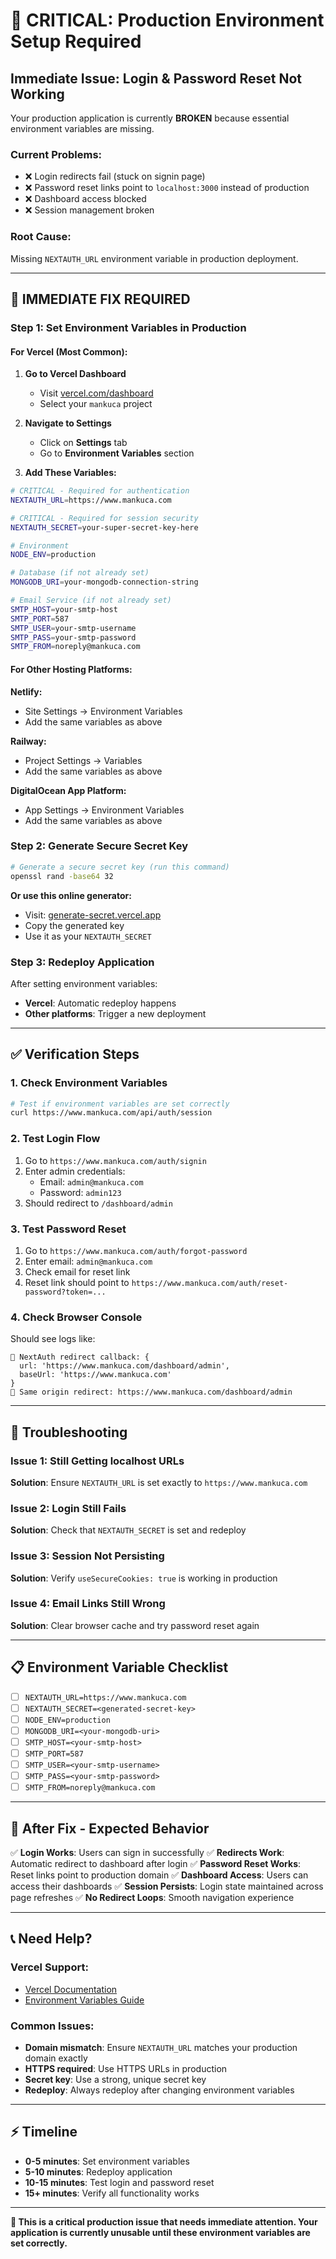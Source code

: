 # 🚨 CRITICAL: Production Environment Setup Required

## Immediate Issue: Login & Password Reset Not Working

Your production application is currently **BROKEN** because essential environment variables are missing.

### Current Problems:
- ❌ Login redirects fail (stuck on signin page)
- ❌ Password reset links point to `localhost:3000` instead of production
- ❌ Dashboard access blocked
- ❌ Session management broken

### Root Cause:
Missing `NEXTAUTH_URL` environment variable in production deployment.

---

## 🔧 IMMEDIATE FIX REQUIRED

### Step 1: Set Environment Variables in Production

#### For Vercel (Most Common):

1. **Go to Vercel Dashboard**
   - Visit [vercel.com/dashboard](https://vercel.com/dashboard)
   - Select your `mankuca` project

2. **Navigate to Settings**
   - Click on **Settings** tab
   - Go to **Environment Variables** section

3. **Add These Variables:**

```bash
# CRITICAL - Required for authentication
NEXTAUTH_URL=https://www.mankuca.com

# CRITICAL - Required for session security
NEXTAUTH_SECRET=your-super-secret-key-here

# Environment
NODE_ENV=production

# Database (if not already set)
MONGODB_URI=your-mongodb-connection-string

# Email Service (if not already set)
SMTP_HOST=your-smtp-host
SMTP_PORT=587
SMTP_USER=your-smtp-username
SMTP_PASS=your-smtp-password
SMTP_FROM=noreply@mankuca.com
```

#### For Other Hosting Platforms:

**Netlify:**
- Site Settings → Environment Variables
- Add the same variables as above

**Railway:**
- Project Settings → Variables
- Add the same variables as above

**DigitalOcean App Platform:**
- App Settings → Environment Variables
- Add the same variables as above

### Step 2: Generate Secure Secret Key

```bash
# Generate a secure secret key (run this command)
openssl rand -base64 32
```

**Or use this online generator:**
- Visit: [generate-secret.vercel.app](https://generate-secret.vercel.app)
- Copy the generated key
- Use it as your `NEXTAUTH_SECRET`

### Step 3: Redeploy Application

After setting environment variables:
- **Vercel**: Automatic redeploy happens
- **Other platforms**: Trigger a new deployment

---

## ✅ Verification Steps

### 1. Check Environment Variables
```bash
# Test if environment variables are set correctly
curl https://www.mankuca.com/api/auth/session
```

### 2. Test Login Flow
1. Go to `https://www.mankuca.com/auth/signin`
2. Enter admin credentials:
   - Email: `admin@mankuca.com`
   - Password: `admin123`
3. Should redirect to `/dashboard/admin`

### 3. Test Password Reset
1. Go to `https://www.mankuca.com/auth/forgot-password`
2. Enter email: `admin@mankuca.com`
3. Check email for reset link
4. Reset link should point to `https://www.mankuca.com/auth/reset-password?token=...`

### 4. Check Browser Console
Should see logs like:
```
🔀 NextAuth redirect callback: {
  url: 'https://www.mankuca.com/dashboard/admin',
  baseUrl: 'https://www.mankuca.com'
}
🔀 Same origin redirect: https://www.mankuca.com/dashboard/admin
```

---

## 🐛 Troubleshooting

### Issue 1: Still Getting localhost URLs
**Solution**: Ensure `NEXTAUTH_URL` is set exactly to `https://www.mankuca.com`

### Issue 2: Login Still Fails
**Solution**: Check that `NEXTAUTH_SECRET` is set and redeploy

### Issue 3: Session Not Persisting
**Solution**: Verify `useSecureCookies: true` is working in production

### Issue 4: Email Links Still Wrong
**Solution**: Clear browser cache and try password reset again

---

## 📋 Environment Variable Checklist

- [ ] `NEXTAUTH_URL=https://www.mankuca.com`
- [ ] `NEXTAUTH_SECRET=<generated-secret-key>`
- [ ] `NODE_ENV=production`
- [ ] `MONGODB_URI=<your-mongodb-uri>`
- [ ] `SMTP_HOST=<your-smtp-host>`
- [ ] `SMTP_PORT=587`
- [ ] `SMTP_USER=<your-smtp-username>`
- [ ] `SMTP_PASS=<your-smtp-password>`
- [ ] `SMTP_FROM=noreply@mankuca.com`

---

## 🔄 After Fix - Expected Behavior

✅ **Login Works**: Users can sign in successfully
✅ **Redirects Work**: Automatic redirect to dashboard after login
✅ **Password Reset Works**: Reset links point to production domain
✅ **Dashboard Access**: Users can access their dashboards
✅ **Session Persists**: Login state maintained across page refreshes
✅ **No Redirect Loops**: Smooth navigation experience

---

## 📞 Need Help?

### Vercel Support:
- [Vercel Documentation](https://vercel.com/docs)
- [Environment Variables Guide](https://vercel.com/docs/concepts/projects/environment-variables)

### Common Issues:
- **Domain mismatch**: Ensure `NEXTAUTH_URL` matches your production domain exactly
- **HTTPS required**: Use HTTPS URLs in production
- **Secret key**: Use a strong, unique secret key
- **Redeploy**: Always redeploy after changing environment variables

---

## ⚡ Timeline

- **0-5 minutes**: Set environment variables
- **5-10 minutes**: Redeploy application
- **10-15 minutes**: Test login and password reset
- **15+ minutes**: Verify all functionality works

---

**🚨 This is a critical production issue that needs immediate attention. Your application is currently unusable until these environment variables are set correctly.**